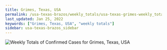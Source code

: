 ```yaml
---
title: Grimes, Texas, USA
permalink: /usa-texas-brazos/weekly_totals/usa-texas-grimes-weekly_totals.html
last_updated: Jan 25, 2022
keywords: ["Grimes, Texas, USA", "weekly totals"]
sidebar: usa-texas-brazos_sidebar
---
```


![Weekly Totals of Confirmed Cases for Grimes, Texas, USA](/covid_tracker/images/graphs/usa-texas-grimes-weekly_totals_graph.png)
